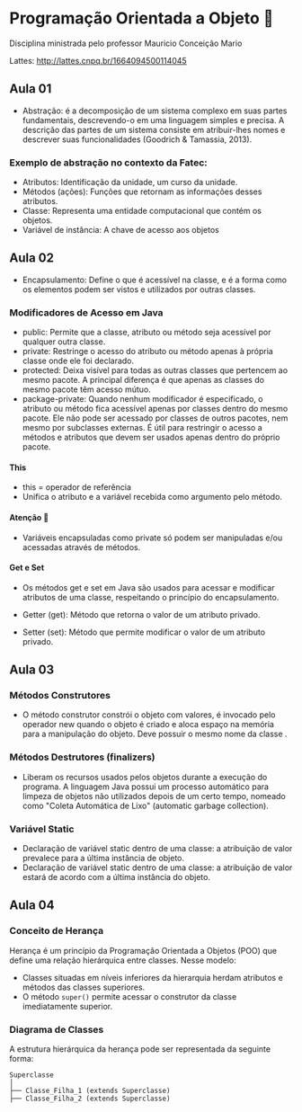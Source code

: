 # Programação Orientada a Objeto 🤖 

Disciplina ministrada pelo professor Mauricio Conceição Mario

Lattes:  http://lattes.cnpq.br/1664094500114045

## Aula 01

* Abstração: é a decomposição de um sistema complexo em suas partes fundamentais, descrevendo-o em uma linguagem simples e precisa. A descrição das partes de um sistema consiste em atribuir-lhes nomes e descrever suas funcionalidades (Goodrich & Tamassia, 2013).

### Exemplo de abstração no contexto da Fatec:

* Atributos: Identificação da unidade, um curso da unidade.
* Métodos (ações): Funções que retornam as informações desses atributos.
* Classe: Representa uma entidade computacional que contém os objetos.
* Variável de instância: A chave de acesso aos objetos

## Aula 02

* Encapsulamento: Define o que é acessível na classe, e é a forma como os elementos podem ser vistos e utilizados por outras classes.

### Modificadores de Acesso em Java
* public: Permite que a classe, atributo ou método seja acessível por qualquer outra classe.
* private: Restringe o acesso do atributo ou método apenas à própria classe onde ele foi declarado.
* protected: Deixa visível para todas as outras classes que pertencem ao mesmo pacote. A principal diferença é que apenas as classes do mesmo pacote têm acesso mútuo.
* package-private: Quando nenhum modificador é especificado, o atributo ou método fica acessível apenas por classes dentro do mesmo pacote. Ele não pode ser acessado por classes de outros pacotes, nem mesmo por subclasses externas. É útil para restringir o acesso a métodos e atributos que devem ser usados apenas dentro do próprio pacote.

#### This
* this = operador de referência
* Unifica o atributo e a variável recebida como argumento pelo método.

#### Atenção 🚨

* Variáveis encapsuladas como private só podem ser manipuladas e/ou acessadas através de métodos.
 
#### Get e Set

* Os métodos get e set em Java são usados para acessar e modificar atributos de uma classe, respeitando o princípio do encapsulamento.

* Getter (get): Método que retorna o valor de um atributo privado.
* Setter (set): Método que permite modificar o valor de um atributo privado.

## Aula 03

### Métodos Construtores

* O método construtor constrói o objeto com valores, é invocado pelo operador new quando o objeto é criado e aloca espaço na memória para a manipulação do objeto. Deve possuir o mesmo nome da classe .

### Métodos Destrutores (finalizers) 

* Liberam os recursos usados pelos objetos durante a execução do programa. A linguagem Java possui um processo automático para limpeza de objetos não utilizados depois de um certo tempo, nomeado como "Coleta Automática de Lixo" (automatic garbage collection).

### Variável Static 

* Declaração de variável static dentro de uma classe: a atribuição de valor prevalece para a última instância de objeto.
* Declaração de variável static dentro de uma classe: a atribuição de valor estará de acordo com a última instância do objeto.

## Aula 04

### Conceito de Herança  
Herança é um princípio da Programação Orientada a Objetos (POO) que define uma relação hierárquica entre classes. Nesse modelo:  
- Classes situadas em níveis inferiores da hierarquia herdam atributos e métodos das classes superiores.  
- O método `super()` permite acessar o construtor da classe imediatamente superior.  

### Diagrama de Classes  
A estrutura hierárquica da herança pode ser representada da seguinte forma: 
```
Superclasse
│
├── Classe_Filha_1 (extends Superclasse)
├── Classe_Filha_2 (extends Superclasse)
```











